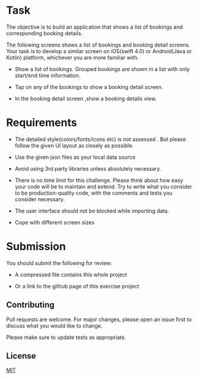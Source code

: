 # Task

The objective is to build an application that shows a list of bookings and corresponding booking
details.

The following screens shows a list of bookings and booking detail screens. Your task is to
develop a similar screen on iOS(swift 4.0) or Android(Java or Kotlin) platform, whichever you
are more familiar with.

* Show a list of bookings. Grouped bookings are shown in a list with only start/end time
information.

* Tap on any of the bookings to show a booking detail screen.

* In the booking detail screen ,show a booking details view.

# Requirements

* The detailed style(colors/fonts/icons etc) is not assessed . But please follow the
given UI layout as closely as possible.

* Use the given json files as your local data source

* Avoid using 3rd party libraries unless absolutely necessary.

* There is no time limit for this challenge. Please think about how easy your code will be
to maintain and extend. Try to write what you consider to be production-quality code,
with the comments and tests you consider necessary.

* The user interface should not be blocked while importing data.

* Cope with different screen sizes


# Submission

You should submit the following for review:

* A compressed file contains this whole project

* Or a link to the github page of this exercise project



## Contributing
Pull requests are welcome. For major changes, please open an issue first to discuss what you would like to change.

Please make sure to update tests as appropriate.

## License
[MIT](https://github.com/pakidanish/MindValley/blob/master/LICENSE)